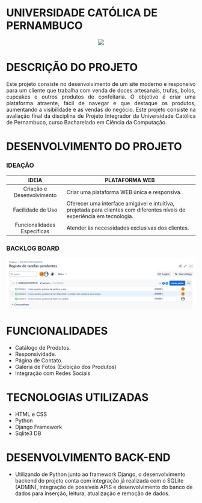 # UNIVERSIDADE CATÓLICA DE PERNAMBUCO
<p align="center">
   <img src="http://www1.unicap.br/icam/wp-content/uploads/2019/06/marca_nova.svg" />
</p>

# DESCRIÇÃO DO PROJETO
<p align="justify">
Este projeto consiste no desenvolvimento de um site moderno e responsivo para um cliente que trabalha com venda de doces artesanais, trufas, bolos, cupcakes e outros produtos de confeitaria. 
O objetivo é criar uma plataforma atraente, fácil de navegar e que destaque os produtos, aumentando a visibilidade e as vendas do negócio. Este projeto consiste na avaliação final da disciplina de Projeto Integrador da Universidade Católica de Pernambuco, curso Bacharelado em Ciência da Computação.
</p>

 # DESENVOLVIMENTO DO PROJETO
### IDEAÇÃO
| IDEIA | PLATAFORMA WEB                                                                                                                                              |
| :--: | ---------------------------------------------------------------------------------------------------------------------------------------------------------------- |
|  Criação e Desenvolvimento   | Criar uma plataforma WEB única e responsiva. |
|  Facilidade de Uso   | Oferecer uma interface amigável e intuitiva, projetada para clientes com diferentes níveis de experiência em tecnologia. |
|  Funcionalidades Específicas   | Atender às necessidades exclusivas dos clientes. |
 ### BACKLOG BOARD
 ![board do jira](static/images/boardjira.png)

 # FUNCIONALIDADES
 - Catálogo de Produtos.
 - Responsividade.
 - Página de Contato.
 - Galeria de Fotos (Exibição dos Produtos)
 - Integração com Redes Sociais

# TECNOLOGIAS UTILIZADAS
- HTML e CSS
- Python
- Django Framework
- Sqlite3 DB

# DESENVOLVIMENTO BACK-END
- Utilizando de Python junto ao framework Django, o desenvolvimento backend do projeto conta com integração já realizada com o SQLite (ADMIN), integração de possíveis APIS e desenvolvimento do banco de dados para inserção, leitura, atualização e remoção de dados.
